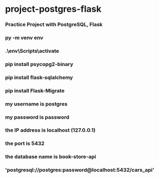 # project-postgres-flask

### Practice Project with PostgreSQL, Flask

### py -m venv env

### .\env\Scripts\activate

### pip install psycopg2-binary

### pip install flask-sqlalchemy

### pip install Flask-Migrate

### my username is postgres

### my password is password

### the IP address is localhost (127.0.0.1)

### the port is 5432

### the database name is book-store-api

### 'postgresql://postgres:password@localhost:5432/cars_api'
